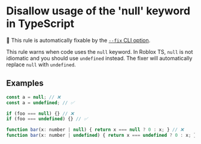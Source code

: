 # Disallow usage of the 'null' keyword in TypeScript

🔧 This rule is automatically fixable by the [`--fix` CLI option](https://eslint.org/docs/latest/user-guide/command-line-interface#--fix).

<!-- end auto-generated rule header -->
<!-- end auto-generated rule header -->
<!-- Do not manually modify this header. Run: `npm run eslint-docs` -->

This rule warns when code uses the `null` keyword. In Roblox TS, `null` is not idiomatic and you should use `undefined` instead. The fixer will automatically replace `null` with `undefined`.

## Examples

```js
const a = null; // ❌
const a = undefined; // ✅
```

```js
if (foo === null) {} // ❌
if (foo === undefined) {} // ✅
```

```js
function bar(x: number | null) { return x === null ? 0 : x; } // ❌
function bar(x: number | undefined) { return x === undefined ? 0 : x; } // ✅
```
